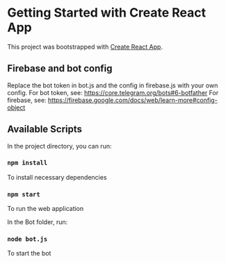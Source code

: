# Getting Started with Create React App

This project was bootstrapped with [Create React App](https://github.com/facebook/create-react-app).

## Firebase and bot config
Replace the bot token in bot.js and the config in firebase.js with your own config.
For bot token, see: https://core.telegram.org/bots#6-botfather
For firebase, see: https://firebase.google.com/docs/web/learn-more#config-object

## Available Scripts

In the project directory, you can run:

### `npm install`

To install necessary dependencies

### `npm start`

To run the web application

In the Bot folder, run:

### `node bot.js`

To start the bot
